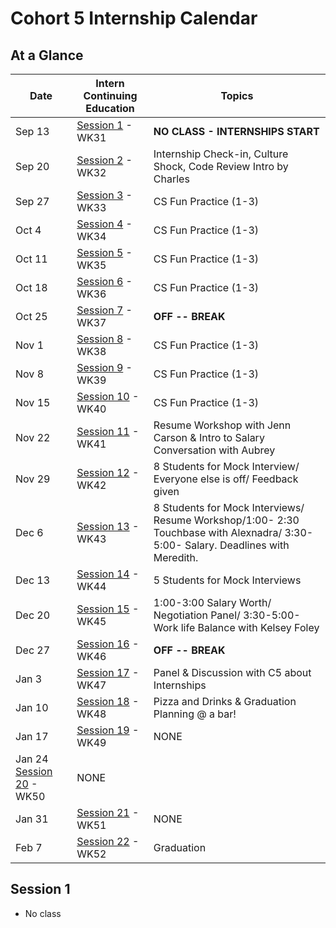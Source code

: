 # Cohort 5 Internship Calendar

## At a Glance

Date    | Intern Continuing Education         | Topics
--------|-------------------------------------|-----------------------------
Sep 13  | [Session 1](#session-1) - WK31 | **NO CLASS - INTERNSHIPS START**
Sep 20  | [Session 2](#session-2) - WK32 | Internship Check-in, Culture Shock, Code Review Intro by Charles
Sep 27  | [Session 3](#session-3) - WK33 | CS Fun Practice (1-3)
Oct 4   | [Session 4](#session-4) - WK34 | CS Fun Practice (1-3)
Oct 11  | [Session 5](#session-5) - WK35 |  CS Fun Practice (1-3)
Oct 18   | [Session 6](#session-6) - WK36 | CS Fun Practice (1-3)
Oct 25  | [Session 7](#session-7) - WK37 | **OFF -- BREAK**
Nov 1   | [Session 8](#session-8) - WK38 | CS Fun Practice (1-3)
Nov 8  | [Session 9](#session-9) - WK39 | CS Fun Practice (1-3)
Nov 15  | [Session 10](#session-10) - WK40 | CS Fun Practice (1-3)
Nov 22  | [Session 11](#session-11) - WK41 | Resume Workshop with Jenn Carson & Intro to Salary Conversation with Aubrey
Nov 29   | [Session 12](#session-12) - WK42 | 8 Students for Mock Interview/ Everyone else is off/ Feedback given
Dec 6  | [Session 13](#session-13) - WK43 | 8 Students for Mock Interviews/ Resume Workshop/1:00- 2:30 Touchbase with Alexnadra/  3:30-5:00- Salary. Deadlines with Meredith.  
Dec 13  | [Session 14](#session-14) - WK44 | 5 Students for Mock Interviews 
Dec 20  | [Session 15](#session-15) - WK45 | 1:00-3:00 Salary Worth/ Negotiation Panel/ 3:30-5:00- Work life Balance with Kelsey Foley
Dec 27   | [Session 16](#session-16) - WK46 | **OFF -- BREAK**
Jan 3   | [Session 17](#session-17) - WK47 | Panel & Discussion with C5 about Internships
Jan 10  | [Session 18](#session-18) - WK48 | Pizza and Drinks & Graduation Planning @ a bar!
Jan 17  | [Session 19](#session-19) - WK49 | NONE 
Jan 24    [Session 20](#session-20) - WK50 | NONE 
Jan 31  | [Session 21](#session-21) - WK51 | NONE
Feb 7   | [Session 22](#session-22) - WK52 | Graduation

## Session 1
- No class

<!--
## Session 2
- 1:00 - 2:00 - Checkin with Alexandra
- 2:00 - 3:30 - Cynthia, Culture Shock
- 3:30 - 5:00 - Charles, Code Review Intro

## Session 3
- 1:00- 3:00 - Leap Presentation by Yolanda
- 2:15- 5:00 - Code Review

## Session 4
- 1:00- 3:00 - Al and Data
- 3:00- 5:00 - Code Reviewing

## Session 5
- 3 hours of code reviewing at home due by ____. Please email Alexandra when complete.  This is being tracked.

## Session 6
- 1:00 - 2:00 Password and Security Lecture with Charles
- 2:00 - 5:00 Code Reviewing and helping C5

## Session 7
- 1:00- 1:30 - Check-In with Alexandra: Interview Coaching Sign Up. Resume Workshop.
- 1:30- 3:30 -
- 3:30- 5:00 - Work+Life Integration/Balance In Tech

## Session 8
- 1:00 - 3:00 - Intro to Salary conversation with Aubrey
- 3:00 - 3:30 - Check in with Alexandra
- 3:00 - 5:00 - Code Reviewing and helping C5

## Session 9
- 1:00- 3:00 - Resume Workshop with Annie
- 3:00- 4:00 - Check in with Alexandra
- 3:00- 5:00- Code Reviewing and helping C5

## Session 10
- 1:00- 5:00 - 8 Students @ AdaHQ for Mock interviewing with coaches
- _if you are one of the 8 in this week please arrive at 1:00 and plan to stay till 5:00. You will be code reviewing when you are not interviewing._

## Session 11
- 1:00 - 5:00 - 1:1 Resume Review with Annie. Code Reviewing

## Session 12
- 1:00- 5:00 - 8 Students @ AdaHQ for Mock interviewing with coaches
- _if you are one of the 8 in this week please arrive at 1:00 and plan to stay till 5:00. You will be code reviewing when you are not interviewing._

## Session 13
- 1:00-5:00 - 8 Students will be conducting 50 minute mock interviews
- 1:00- 3:00 - Panel and Small Group Discussions With C5
- 3:00-3:30 - Check-in with Alexandra
- 3:30- 5:00  Code Reviewing and helping C5 with Capstones

## Session 14
-- Summer Break WooHoo

## Session 15
- 1:00- 2:30- Salary Worth and Negotiation Panel
- 3:00- 4:00- Check in with Alexandra
- 4:00- 5:00- Code Reviewing

## Session 16
-- 1:00- 5:00-- At home code review

## Session 17

## Session 18
- 1:00- 5:00-- Wine and cheese graduation planning party
-->
